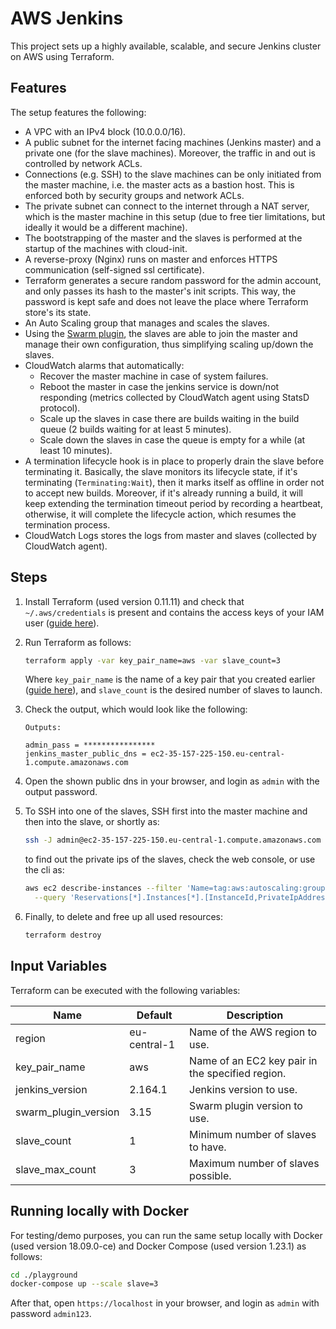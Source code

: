 
# AWS Jenkins

This project sets up a highly available, scalable, and secure Jenkins cluster on AWS using Terraform. 

## Features
The setup features the following:
* A VPC with an IPv4 block (10.0.0.0/16).
* A public subnet for the internet facing machines (Jenkins master) and a private one (for the slave machines). 
Moreover, the traffic in and out is controlled by network ACLs.
* Connections (e.g. SSH) to the slave machines can be only initiated from the master machine, i.e. the master acts as a bastion host. 
This is enforced both by security groups and network ACLs.
* The private subnet can connect to the internet through a NAT server, which is the master machine in this setup 
(due to free tier limitations, but ideally it would be a different machine).
* The bootstrapping of the master and the slaves is performed at the startup of the machines with cloud-init.
* A reverse-proxy (Nginx) runs on master and enforces HTTPS communication (self-signed ssl certificate). 
* Terraform generates a secure random password for the admin account, and only passes its hash to the master's init scripts. 
This way, the password is kept safe and does not leave the place where Terraform store's its state.
* An Auto Scaling group that manages and scales the slaves.
* Using the [Swarm plugin](https://wiki.jenkins.io/display/JENKINS/Swarm+Plugin), the slaves are able to join the master and manage their own configuration, 
thus simplifying scaling up/down the slaves.
* CloudWatch alarms that automatically:
  * Recover the master machine in case of system failures.
  * Reboot the master in case the jenkins service is down/not responding (metrics collected by CloudWatch agent using StatsD protocol).
  * Scale up the slaves in case there are builds waiting in the build queue (2 builds waiting for at least 5 minutes).
  * Scale down the slaves in case the queue is empty for a while (at least 10 minutes).
* A termination lifecycle hook is in place to properly drain the slave before terminating it. Basically, the slave monitors its lifecycle state, 
if it's terminating (`Terminating:Wait`), then it marks itself as offline in order not to accept new builds. Moreover, if it's already running a build, 
it will keep extending the termination timeout period by recording a heartbeat, otherwise, it will complete the lifecycle action, which resumes the termination process. 
* CloudWatch Logs stores the logs from master and slaves (collected by CloudWatch agent).
  
## Steps
1. Install Terraform (used version 0.11.11) and check that  `~/.aws/credentials` is present and contains the access keys of your IAM user ([guide here](https://docs.aws.amazon.com/cli/latest/userguide/cli-configure-files.html)). 

2. Run Terraform as follows:
   ```bash
   terraform apply -var key_pair_name=aws -var slave_count=3
   ```
   Where `key_pair_name` is the name of a key pair that you created earlier ([guide here](https://docs.aws.amazon.com/AWSEC2/latest/UserGuide/ec2-key-pairs.html)), and `slave_count` is the desired number of slaves to launch.
   
3. Check the output, which would look like the following:
   ```
   Outputs:
   
   admin_pass = ****************
   jenkins_master_public_dns = ec2-35-157-225-150.eu-central-1.compute.amazonaws.com
   ```
4. Open the shown public dns in your browser, and login as `admin` with the output password.

5. To SSH into one of the slaves, SSH first into the master machine and then into the slave, or shortly as:
   ```bash
   ssh -J admin@ec2-35-157-225-150.eu-central-1.compute.amazonaws.com admin@10.0.1.189
   ```
   to find out the private ips of the slaves, check the web console, or use the cli as:
   ```bash
   aws ec2 describe-instances --filter 'Name=tag:aws:autoscaling:groupName,Values=jenkins_slaves' \
     --query 'Reservations[*].Instances[*].[InstanceId,PrivateIpAddress,State.Name]' --output text
   ```

6. Finally, to delete and free up all used resources:
   ```bash
   terraform destroy
   ```

## Input Variables
Terraform can be executed with the following variables:

| Name                 | Default      | Description
| -------------------- | ------------ | -----------
| region               | eu-central-1 | Name of the AWS region to use.
| key_pair_name        | aws          | Name of an EC2 key pair in the specified region.
| jenkins_version      | 2.164.1      | Jenkins version to use.
| swarm_plugin_version | 3.15         | Swarm plugin version to use.
| slave_count          | 1            | Minimum number of slaves to have.
| slave_max_count      | 3            | Maximum number of slaves possible.

## Running locally with Docker
For testing/demo purposes, you can run the same setup locally with Docker (used version 18.09.0-ce) and Docker Compose (used version 1.23.1) as follows:
```bash
cd ./playground
docker-compose up --scale slave=3
```
After that, open `https://localhost` in your browser, and login as `admin` with password `admin123`.